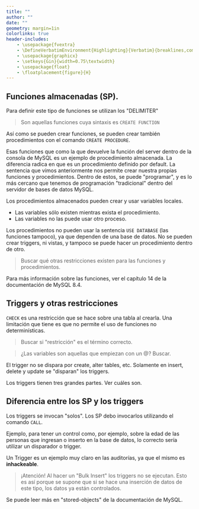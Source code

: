 ```yaml
---
title: ""
author: ""
date: ""
geometry: margin=1in
colorlinks: true
header-includes:
	- \usepackage{fvextra}
	- \DefineVerbatimEnvironment{Highlighting}{Verbatim}{breaklines,commandchars=\\\{\}}
	- \usepackage{graphicx}
	- \setkeys{Gin}{width=0.75\textwidth}
	- \usepackage{float}
	- \floatplacement{figure}{H}
---
```


## Funciones almacenadas (SP).

Para definir este tipo de funciones se utilizan los "DELIMITER"

> Son aquellas funciones cuya sintaxis es `CREATE FUNCTION`

Así como se pueden crear funciones, se pueden crear también procedimientos con el comando `CREATE PROCEDURE`.

Esas funciones que como la que devuelve la función del server dentro de la consola de MySQL es un ejemplo de procedimiento almacenada. La diferencia radica en que es un procedimiento definido por default. La sentencia que vimos anteriormente nos permite crear nuestra propias funciones y procedimientos. Dentro de estos, se puede "programar", y es lo más cercano que tenemos de programación "tradicional" dentro del servidor de bases de datos MySQL.

Los procedimientos almacenados pueden crear y usar variables locales.

* Las variables sólo existen mientras exista el procedimiento.
* Las variables no las puede usar otro proceso.

Los procedimientos no pueden usar la sentencia `USE DATABASE` (las funciones tampoco), ya que dependen de una base de datos. No se pueden crear triggers, ni vistas, y tampoco se puede hacer un procedimiento dentro de otro. 

> Buscar qué otras restricciones existen para las funciones y procedimientos.

Para más información sobre las funciones, ver el capítulo 14 de la documentación de MySQL 8.4.

## Triggers y otras restricciones

`CHECK` es una restricción que se hace sobre una tabla al crearla. Una limitación que tiene es que no permite el uso de funciones no determinísticas. 

> Buscar si "restricción" es el término correcto. 

> ¿Las variables son aquellas que empiezan con un @? Buscar. 

El trigger no se dispara por create, alter tables, etc. Solamente en insert, delete y update se "disparan" los triggers. 

Los triggers tienen tres grandes partes. Ver cuáles son. 

## Diferencia entre los SP y los triggers

Los triggers se invocan "solos". Los SP debo invocarlos utilizando el comando `CALL`. 

Ejemplo, para tener un control como, por ejemplo, sobre la edad de las personas que ingresan o inserto en la base de datos, lo correcto sería utilizar un disparador o trigger. 

Un Trigger es un ejemplo muy claro en las auditorías, ya que el mismo es **inhackeable**. 

> ¡Atención! Al hacer un "Bulk Insert" los triggers no se ejecutan. Esto es así porque se supone que si se hace una inserción de datos de este tipo, los datos ya están controlados. 

Se puede leer más en "stored-objects" de la documentación de MySQL.

